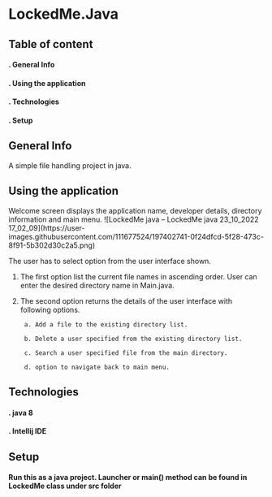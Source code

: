 # LockedMe.Java
## Table of content
<h4> . General Info </h4>

<h4> . Using the application</h4>

<h4> . Technologies</h4>

<h4> . Setup</h4>

<h2> General Info</h2>
A simple file handling project in java.
<h2>Using the application</h2>
Welcome screen displays the application name, developer details, directory information and main menu.
![LockedMe java – LockedMe java 23_10_2022 17_02_09](https://user-images.githubusercontent.com/111677524/197402741-0f24dfcd-5f28-473c-8f91-5b302d30c2a5.png)


The user has to select option from the user interface shown.
1. The first option list the current file names in ascending order. User can enter the desired directory name in Main.java.
2. The second option returns the details of the user interface with following options.

        a. Add a file to the existing directory list.

        b. Delete a user specified from the existing directory list.

        c. Search a user specified file from the main directory.

        d. option to navigate back to main menu.
<h2>Technologies</h2>
<h4>.   java 8 </h4>
<h4>.   Intellij IDE </h4>

<h2> Setup</h2>
      <h4> Run this as a java project.
        Launcher or main() method can be found in LockedMe class under src folder
     

